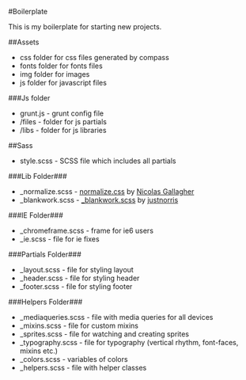 #Boilerplate

This is my boilerplate for starting new projects. 

##Assets
 * css folder for css files generated by compass
 * fonts folder for fonts files
 * img folder for images
 * js folder for javascript files
 
###Js folder
 * grunt.js - grunt config file
 * /files - folder for js partials
 * /libs - folder for js libraries

##Sass
 * style.scss - SCSS file which includes all partials

###Lib Folder###
 * _normalize.scss - [normalize.css](https://github.com/necolas/normalize.css) by [Nicolas Gallagher](http://nicolasgallagher.com/)
 * _blankwork.scss - [_blankwork.scss](https://github.com/justnorris/Blankwork-Flexible-SASS-Grid-System) by [justnorris](https://github.com/justnorris)

###IE Folder###
 * _chromeframe.scss - frame for ie6 users
 * _ie.scss - file for ie fixes

###Partials Folder###
 * _layout.scss - file for styling layout
 * _header.scss - file for styling header
 * _footer.scss - file for styling footer
 
###Helpers Folder###
 * _mediaqueries.scss - file with media queries for all devices
 * _mixins.scss - file for custom mixins
 * _sprites.scss - file for watching and creating sprites
 * _typography.scss - file for typography (vertical rhythm, font-faces, mixins etc.)
 * _colors.scss - variables of colors
 * _helpers.scss - file with helper classes


